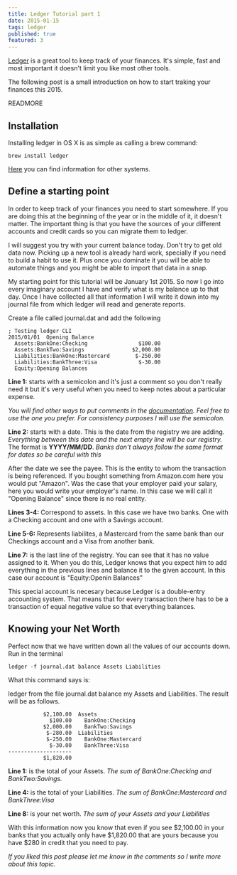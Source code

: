 ```yaml
---
title: Ledger Tutorial part 1
date: 2015-01-15
tags: ledger
published: true
featured: 3
---
```


[Ledger](http://www.ledger-cli.org/) is a great tool to keep track of your
finances. It's simple, fast and most important it doesn't limit you like most
other tools.

The following post is a small introduction on how to start traking your finances
this 2015.

READMORE

## Installation

Installing ledger in OS X is as simple as calling a brew command:

```shell
brew install ledger
```

[Here](http://www.ledger-cli.org/download.html) you can find information for
other systems.

## Define a starting point

In order to keep track of your finances you need to start somewhere. If you are
doing this at the beginning of the year or in the middle of it, it doesn't
matter. The important thing is that you have the sources of your different
accounts and credit cards so you can migrate them to ledger.

I will suggest you try with your current balance today. Don't try to get old
data now. Picking up a new tool is already hard work, specially if you need to
build a habit to use it. Plus once you dominate it you will be able to automate
things and you might be able to import that data in a snap.

My starting point for this tutorial will be January 1st 2015. So now I go into
every imaginary account I have and verify what is my balance up to that day.
Once I have collected all that information I will write it down into my journal
file from which ledger will read and generate reports.

Create a file called journal.dat and add the following

```
; Testing ledger CLI
2015/01/01  Opening Balance
  Assets:BankOne:Checking                $100.00
  Assets:BankTwo:Savings               $2,000.00
  Liabilities:BankOne:Mastercard        $-250.00
  Liabilities:BankThree:Visa             $-30.00
  Equity:Opening Balances
```

**Line 1:** starts with a semicolon and it's just a comment so you don't really need
it but it's very useful when you need to keep notes about a particular expense.

_You will find other ways to put comments in the
[documentation](http://www.ledger-cli.org/docs.html). Feel free to use the one
you prefer. For consistency purposes I will use the semicolon._

**Line 2:** starts with a date. This is the date from the registry we are adding.
_Everything between this date and the next empty line will be our registry._ The
format is **YYYY/MM/DD**. _Banks don't always follow the same format for dates
so be careful with this_

After the date we see the payee. This is the entity to whom the transaction is
being referenced. If you bought something from Amazon.com here you would put
"Amazon". Was the case that your employer paid your salary, here you would write
your employer's name. In this case we will call it "Opening Balance" since there
is no real entity.

**Lines 3-4:** Correspond to assets. In this case we have two banks. One with
a Checking account and one with a Savings account.

**Line 5-6:** Represents liabilites, a Mastercard from the same bank
than our Checkings account and a Visa from another bank.

**Line 7:** is the last line of the registry. You can see that it has no value
assigned to it. When you do this, Ledger knows that you expect him to add
everything in the previous lines and balance it to the given account. In this
case our account is "Equity:Openin Balances"

This special account is necesary because Ledger is a double-entry accounting
system. That means that for every transaction there has to be a transaction of
equal negative value so that everything balances.

## Knowing your Net Worth

Perfect now that we have written down all the values of our accounts down.
Run in the terminal

```shell
ledger -f journal.dat balance Assets Liabilities
```

What this command says is:

ledger from the file journal.dat balance my Assets and Liabilities. The result
will be as follows.

```
           $2,100.00  Assets
             $100.00    BankOne:Checking
           $2,000.00    BankTwo:Savings
            $-280.00  Liabilities
            $-250.00    BankOne:Mastercard
             $-30.00    BankThree:Visa
--------------------
           $1,820.00
```

**Line 1:** is the total of your Assets. _The sum of BankOne:Checking
and BankTwo:Savings._

**Line 4:** is the total of your Liabilities. _The sum of BankOne:Mastercard and
BankThree:Visa_

**Line 8:** is your net worth. _The sum of your Assets and your Liabilities_

With this information now you know that even if you see $2,100.00 in your banks
that you actually only have $1,820.00 that are yours because you have $280 in
credit that you need to pay.

_If you liked this post please let me know in the comments so I write more about
this topic._

